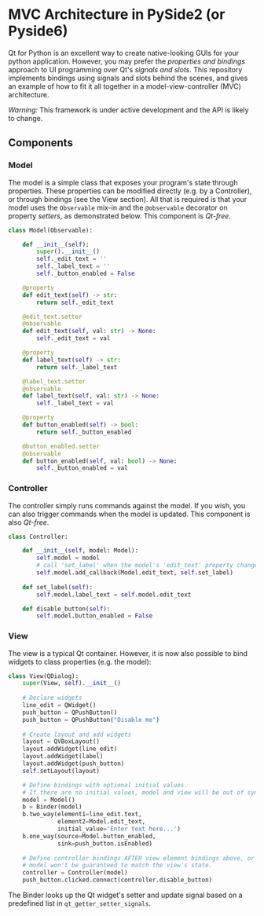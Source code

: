 # MVC Architecture in PySide2 (or Pyside6)
Qt for Python is an excellent way to create native-looking GUIs for your python application.
However, you may prefer the _properties and bindings_ approach to UI programming over Qt's _signals and slots_. 
This repository implements bindings using signals and slots behind the scenes, and gives an example of how to fit it all together in a model-view-controller (MVC) architecture.

*Warning:* This framework is under active development and the API is likely to change.

## Components
### Model
The model is a simple class that exposes your program's state through properties. 
These properties can be modified directly (e.g. by a Controller), or through bindings (see the View section).
All that is required is that your model uses the `Observable` mix-in and the `@observable` decorator on property _setters_, as demonstrated below. This component is _Qt-free_.
```python
class Model(Observable):

    def __init__(self):
        super().__init__()
        self._edit_text = ''
        self._label_text = ''
        self._button_enabled = False

    @property
    def edit_text(self) -> str:
        return self._edit_text

    @edit_text.setter
    @observable
    def edit_text(self, val: str) -> None:
        self._edit_text = val

    @property
    def label_text(self) -> str:
        return self._label_text

    @label_text.setter
    @observable
    def label_text(self, val: str) -> None:
        self._label_text = val

    @property
    def button_enabled(self) -> bool:
        return self._button_enabled

    @button_enabled.setter
    @observable
    def button_enabled(self, val: bool) -> None:
        self._button_enabled = val
```

### Controller
The controller simply runs commands against the model. 
If you wish, you can also trigger commands when the model is updated.
This component is also _Qt-free_.
```python
class Controller:

    def __init__(self, model: Model):
        self.model = model
        # call 'set_label' when the model's 'edit_text' property changes.
        self.model.add_callback(Model.edit_text, self.set_label)
    
    def set_label(self):
        self.model.label_text = self.model.edit_text

    def disable_button(self):
        self.model.button_enabled = False
```

### View
The view is a typical Qt container. However, it is now also possible to bind widgets to class properties (e.g. the model):
```python
class View(QDialog):
    super(View, self).__init__()
    
    # Declare widgets
    line_edit = QWidget()
    push_button = QPushButton()
    push_button = QPushButton("Disable me")
    
    # Create layout and add widgets
    layout = QVBoxLayout()
    layout.addWidget(line_edit)
    layout.addWidget(label)
    layout.addWidget(push_button)
    self.setLayout(layout)

    # Define bindings with optional initial values.
    # If there are no initial values, model and view will be out of sync.
    model = Model()
    b = Binder(model)
    b.two_way(element1=line_edit.text, 
              element2=Model.edit_text,
              initial_value='Enter text here...')
    b.one_way(source=Model.button_enabled,
              sink=push_button.isEnabled)
    
    # Define controller bindings AFTER view element bindings above, or the
    # model won't be guaranteed to match the view's state.
    controller = Controller(model)
    push_button.clicked.connect(controller.disable_button)
```

The Binder looks up the Qt widget's setter and update signal based on a predefined list in `qt_getter_setter_signals`.

